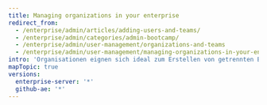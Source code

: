 ```yaml
---
title: Managing organizations in your enterprise
redirect_from:
  - /enterprise/admin/articles/adding-users-and-teams/
  - /enterprise/admin/categories/admin-bootcamp/
  - /enterprise/admin/user-management/organizations-and-teams
  - /enterprise/admin/user-management/managing-organizations-in-your-enterprise
intro: 'Organisationen eignen sich ideal zum Erstellen von getrennten Benutzergruppen in Ihrem Unternehmen, beispielsweise Abteilungen oder Gruppen, die an ähnlichen Projekten arbeiten. Benutzer in anderen Organisationen können auf öffentliche Repositorys zugreifen, die zu einer Organisation gehören. Demgegenüber können auf private Repositorys nur Mitglieder der Organisation zugreifen.'
mapTopic: true
versions:
  enterprise-server: '*'
  github-ae: '*'
---
```


